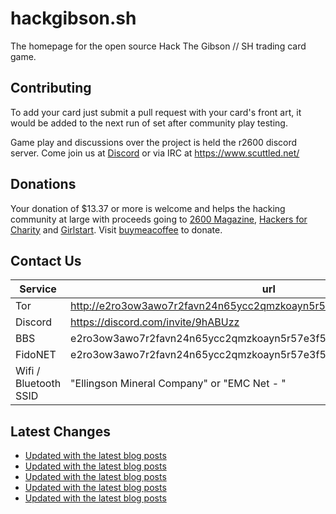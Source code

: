 # hackgibson.sh
The homepage for the open source Hack The Gibson // SH trading card game.


## Contributing

To add your card just submit a pull request with your card's front art, it would be added to the next run of set after community play testing.

Game play and discussions over the project is held the r2600 discord server. Come join us at [Discord](https://discord.com/invite/9hABUzz) or via IRC at https://www.scuttled.net/


## Donations

Your donation of $13.37 or more is welcome and helps the hacking community at large with proceeds going to [2600 Magazine](https://2600.com/), [Hackers for Charity](https://hackersforcharity.org) and [Girlstart](https://girlstart.org).  Visit [buymeacoffee](https://www.buymeacoffee.com/hackgibson.sh) to donate.


## Contact Us

Service | url
-|-
Tor | http://e2ro3ow3awo7r2favn24n65ycc2qmzkoayn5r57e3f56nvjwdcgg32ad.onion
Discord | https://discord.com/invite/9hABUzz
BBS | e2ro3ow3awo7r2favn24n65ycc2qmzkoayn5r57e3f56nvjwdcgg32ad.onion:23
FidoNET | e2ro3ow3awo7r2favn24n65ycc2qmzkoayn5r57e3f56nvjwdcgg32ad.onion:24554
Wifi / Bluetooth SSID | "Ellingson Mineral Company" or "EMC Net - <fidonet address>"

## Latest Changes
<!-- BLOG-POST-LIST:START -->
- [Updated with the latest blog posts](https://github.com/DFW2600/hackgibson.sh/commit/76332f29a617e6c929f588de25c6903f5da95825)
- [Updated with the latest blog posts](https://github.com/DFW2600/hackgibson.sh/commit/18050b1a709e90b62dda2b58670cdcb03c46386d)
- [Updated with the latest blog posts](https://github.com/DFW2600/hackgibson.sh/commit/6eafc4106bf9a5ee60eb8a677bfcf00319da6c35)
- [Updated with the latest blog posts](https://github.com/DFW2600/hackgibson.sh/commit/bdc73caf2e942c15f3972cd6cee01ec9faebcaad)
- [Updated with the latest blog posts](https://github.com/DFW2600/hackgibson.sh/commit/8cb35cb3ea9876043bfaeb8e743be21788f59eac)
<!-- BLOG-POST-LIST:END -->
